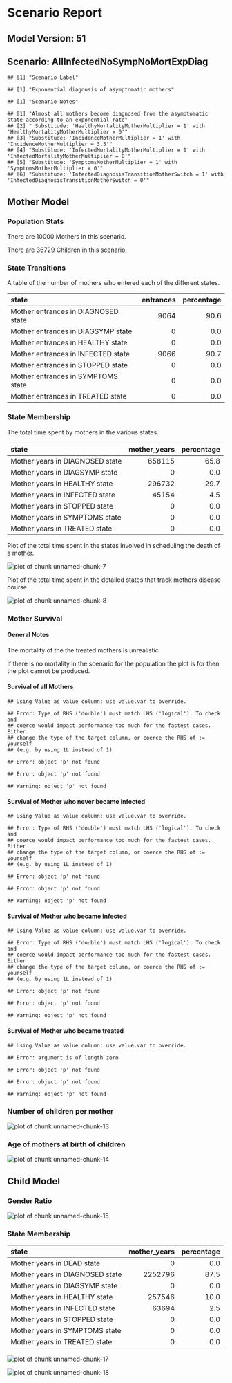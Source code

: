 # Scenario Report




## Model Version: 51
## Scenario: AllInfectedNoSympNoMortExpDiag

```
## [1] "Scenario Label"
```

```
## [1] "Exponential diagnosis of asymptomatic mothers"
```

```
## [1] "Scenario Notes"
```

```
## [1] "Almost all mothers become diagnosed from the asymptomatic state according to an exponential rate"            
## [2] " Substitude: 'HealthyMortalityMotherMultiplier = 1' with 'HealthyMortalityMotherMultiplier = 0'"             
## [3] "Substitude: 'IncidenceMotherMultiplier = 1' with 'IncidenceMotherMultiplier = 3.5'"                          
## [4] "Substitude: 'InfectedMortalityMotherMultiplier = 1' with 'InfectedMortalityMotherMultiplier = 0'"            
## [5] "Substitude: 'SymptomsMotherMultiplier = 1' with 'SymptomsMotherMultiplier = 0'"                              
## [6] "Substitude: 'InfectedDiagnosisTransitionMotherSwitch = 1' with 'InfectedDiagnosisTransitionMotherSwitch = 0'"
```

## Mother Model

### Population Stats


There are 10000 Mothers in this scenario.

There are 36729 Children in this scenario.

### State Transitions

A table of the number of mothers who entered each of the different states.


|state                               | entrances| percentage|
|:-----------------------------------|---------:|----------:|
|Mother entrances in DIAGNOSED state |      9064|       90.6|
|Mother entrances in DIAGSYMP state  |         0|        0.0|
|Mother entrances in HEALTHY state   |         0|        0.0|
|Mother entrances in INFECTED state  |      9066|       90.7|
|Mother entrances in STOPPED state   |         0|        0.0|
|Mother entrances in SYMPTOMS state  |         0|        0.0|
|Mother entrances in TREATED state   |         0|        0.0|

### State Membership

The total time spent by mothers in the various states.


|state                           | mother_years| percentage|
|:-------------------------------|------------:|----------:|
|Mother years in DIAGNOSED state |       658115|       65.8|
|Mother years in DIAGSYMP state  |            0|        0.0|
|Mother years in HEALTHY state   |       296732|       29.7|
|Mother years in INFECTED state  |        45154|        4.5|
|Mother years in STOPPED state   |            0|        0.0|
|Mother years in SYMPTOMS state  |            0|        0.0|
|Mother years in TREATED state   |            0|        0.0|

Plot of the total time spent in the states involved in scheduling the death of a mother.

![plot of chunk unnamed-chunk-7](figure/AllInfectedNoSympNoMortExpDiag/unnamed-chunk-7.png) 

Plot of the total time spent in the detailed states that track mothers disease course.

![plot of chunk unnamed-chunk-8](figure/AllInfectedNoSympNoMortExpDiag/unnamed-chunk-8.png) 

### Mother Survival

#### General Notes

The mortality of the the treated mothers is unrealistic

If there is no mortality in the scenario for the population the plot is for then the plot cannot be produced.

#### Survival of all Mothers


```
## Using Value as value column: use value.var to override.
```

```
## Error: Type of RHS ('double') must match LHS ('logical'). To check and
## coerce would impact performance too much for the fastest cases. Either
## change the type of the target column, or coerce the RHS of := yourself
## (e.g. by using 1L instead of 1)
```

```
## Error: object 'p' not found
```

```
## Error: object 'p' not found
```

```
## Warning: object 'p' not found
```

#### Survival of Mother who never became infected


```
## Using Value as value column: use value.var to override.
```

```
## Error: Type of RHS ('double') must match LHS ('logical'). To check and
## coerce would impact performance too much for the fastest cases. Either
## change the type of the target column, or coerce the RHS of := yourself
## (e.g. by using 1L instead of 1)
```

```
## Error: object 'p' not found
```

```
## Error: object 'p' not found
```

```
## Warning: object 'p' not found
```

#### Survival of Mother who became infected


```
## Using Value as value column: use value.var to override.
```

```
## Error: Type of RHS ('double') must match LHS ('logical'). To check and
## coerce would impact performance too much for the fastest cases. Either
## change the type of the target column, or coerce the RHS of := yourself
## (e.g. by using 1L instead of 1)
```

```
## Error: object 'p' not found
```

```
## Error: object 'p' not found
```

```
## Warning: object 'p' not found
```

#### Survival of Mother who became treated


```
## Using Value as value column: use value.var to override.
```

```
## Error: argument is of length zero
```

```
## Error: object 'p' not found
```

```
## Error: object 'p' not found
```

```
## Warning: object 'p' not found
```

### Number of children per mother

![plot of chunk unnamed-chunk-13](figure/AllInfectedNoSympNoMortExpDiag/unnamed-chunk-13.png) 

### Age of mothers at birth of children

![plot of chunk unnamed-chunk-14](figure/AllInfectedNoSympNoMortExpDiag/unnamed-chunk-14.png) 

## Child Model

### Gender Ratio

![plot of chunk unnamed-chunk-15](figure/AllInfectedNoSympNoMortExpDiag/unnamed-chunk-15.png) 

### State Membership


|state                           | mother_years| percentage|
|:-------------------------------|------------:|----------:|
|Mother years in DEAD state      |            0|        0.0|
|Mother years in DIAGNOSED state |      2252796|       87.5|
|Mother years in DIAGSYMP state  |            0|        0.0|
|Mother years in HEALTHY state   |       257546|       10.0|
|Mother years in INFECTED state  |        63694|        2.5|
|Mother years in STOPPED state   |            0|        0.0|
|Mother years in SYMPTOMS state  |            0|        0.0|
|Mother years in TREATED state   |            0|        0.0|

![plot of chunk unnamed-chunk-17](figure/AllInfectedNoSympNoMortExpDiag/unnamed-chunk-17.png) 

![plot of chunk unnamed-chunk-18](figure/AllInfectedNoSympNoMortExpDiag/unnamed-chunk-18.png) 



